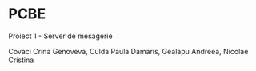 # PCBE
Proiect 1 - Server de mesagerie

Covaci Crina Genoveva, Culda Paula Damaris, Gealapu Andreea, Nicolae Cristina
